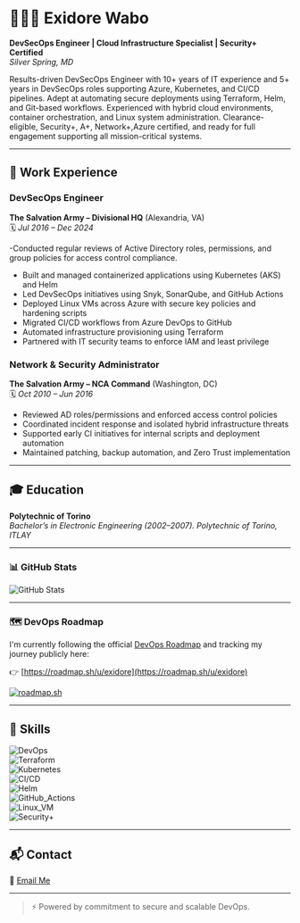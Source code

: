 # 👨🏾‍💻 Exidore Wabo
 
**DevSecOps Engineer | Cloud Infrastructure Specialist | Security+ Certified**  
*Silver Spring, MD*
 
Results-driven DevSecOps Engineer with 10+ years of IT experience and 5+ years in DevSecOps roles supporting Azure, Kubernetes, and CI/CD pipelines. Adept at automating secure deployments using Terraform, Helm, and Git-based workflows. Experienced with hybrid cloud environments, container orchestration, and Linux system administration. Clearance-eligible, Security+, A+, Network+,Azure certified, and ready for full engagement supporting all mission-critical systems.
 
---
 
## 💼 Work Experience
 
### **DevSecOps Engineer**  
**The Salvation Army – Divisional HQ** (Alexandria, VA)  
🗓️ *Jul 2016 – Dec 2024*
 
-Conducted regular reviews of Active Directory roles, permissions, and group policies for access control compliance.
- Built and managed containerized applications using Kubernetes (AKS) and Helm
- Led DevSecOps initiatives using Snyk, SonarQube, and GitHub Actions
- Deployed Linux VMs across Azure with secure key policies and hardening scripts
- Migrated CI/CD workflows from Azure DevOps to GitHub
- Automated infrastructure provisioning using Terraform
- Partnered with IT security teams to enforce IAM and least privilege
 
### **Network & Security Administrator**  
**The Salvation Army – NCA Command** (Washington, DC)  
🗓️ *Oct 2010 – Jun 2016*
 
- Reviewed AD roles/permissions and enforced access control policies
- Coordinated incident response and isolated hybrid infrastructure threats
- Supported early CI initiatives for internal scripts and deployment automation
- Maintained patching, backup automation, and Zero Trust implementation
 
---
 
## 🎓 Education
 
**Polytechnic of Torino**  
*Bachelor’s in Electronic Engineering (2002–2007). Polytechnic of Torino, ITLAY*
 
---

### 📊 GitHub Stats
 
![GitHub Stats](https://github-readme-stats.vercel.app/api?username=exidore&show_icons=true&theme=default)
 
---
 
### 🗺️ DevOps Roadmap
 
I'm currently following the official [DevOps Roadmap](https://roadmap.sh/devops) and tracking my journey publicly here:  

👉 [https://roadmap.sh/u/exidore](https://roadmap.sh/u/exidore)
 
[![roadmap.sh](https://roadmap.sh/card/tall/6803c426d7a904b5effa89b8?variant=dark)](https://roadmap.sh)

---
 
## 🧠 Skills
 
![DevOps](https://img.shields.io/badge/-DevOps-informational?style=flat)  
![Terraform](https://img.shields.io/badge/-Terraform-informational?style=flat)  
![Kubernetes](https://img.shields.io/badge/-Kubernetes-informational?style=flat)  
![CI/CD](https://img.shields.io/badge/-CI%2FCD_Automation-informational?style=flat)  
![Helm](https://img.shields.io/badge/-Helm-informational?style=flat)  
![GitHub_Actions](https://img.shields.io/badge/-GitHub_Actions-informational?style=flat)  
![Linux_VM](https://img.shields.io/badge/-Linux_VM_Administration-informational?style=flat)  
![Security+](https://img.shields.io/badge/-Security%2B_Certified-informational?style=flat)
 
---
 
## 📬 Contact
 
📧 [Email Me](mailto:exidorewabo@gmail.com)  

 
---
 
> ⚡ Powered by commitment to secure and scalable DevOps.
